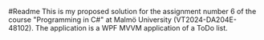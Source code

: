 #Readme
 This is my proposed solution for the assignment number 6 of the course "Programming in C#" at Malmö University (VT2024-DA204E-48102).
 The application is a WPF MVVM application of a ToDo list.
